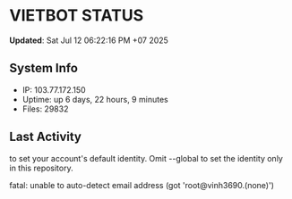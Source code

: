 # VIETBOT STATUS
**Updated**: Sat Jul 12 06:22:16 PM +07 2025

## System Info
- IP: 103.77.172.150
- Uptime: up 6 days, 22 hours, 9 minutes
- Files: 29832

## Last Activity

to set your account's default identity.
Omit --global to set the identity only in this repository.

fatal: unable to auto-detect email address (got 'root@vinh3690.(none)')
